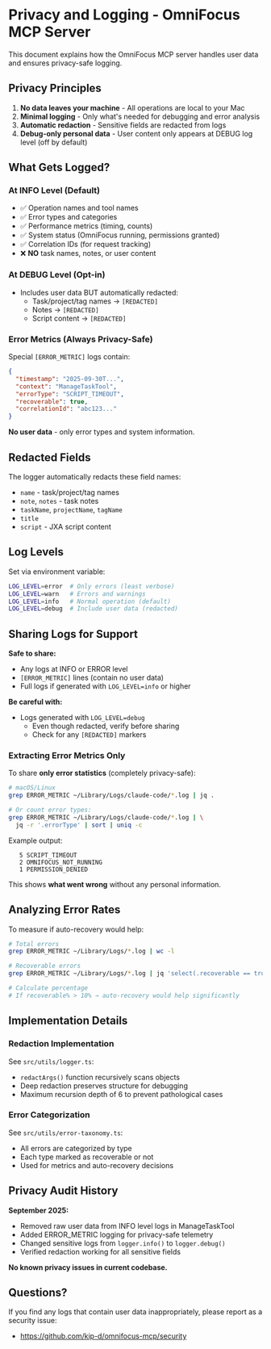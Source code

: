 # Privacy and Logging - OmniFocus MCP Server

This document explains how the OmniFocus MCP server handles user data and ensures privacy-safe logging.

## Privacy Principles

1. **No data leaves your machine** - All operations are local to your Mac
2. **Minimal logging** - Only what's needed for debugging and error analysis
3. **Automatic redaction** - Sensitive fields are redacted from logs
4. **Debug-only personal data** - User content only appears at DEBUG log level (off by default)

## What Gets Logged?

### At INFO Level (Default)
- ✅ Operation names and tool names
- ✅ Error types and categories
- ✅ Performance metrics (timing, counts)
- ✅ System status (OmniFocus running, permissions granted)
- ✅ Correlation IDs (for request tracking)
- ❌ **NO** task names, notes, or user content

### At DEBUG Level (Opt-in)
- Includes user data BUT automatically redacted:
  - Task/project/tag names → `[REDACTED]`
  - Notes → `[REDACTED]`
  - Script content → `[REDACTED]`

### Error Metrics (Always Privacy-Safe)
Special `[ERROR_METRIC]` logs contain:
```json
{
  "timestamp": "2025-09-30T...",
  "context": "ManageTaskTool",
  "errorType": "SCRIPT_TIMEOUT",
  "recoverable": true,
  "correlationId": "abc123..."
}
```
**No user data** - only error types and system information.

## Redacted Fields

The logger automatically redacts these field names:
- `name` - task/project/tag names
- `note`, `notes` - task notes
- `taskName`, `projectName`, `tagName`
- `title`
- `script` - JXA script content

## Log Levels

Set via environment variable:
```bash
LOG_LEVEL=error  # Only errors (least verbose)
LOG_LEVEL=warn   # Errors and warnings
LOG_LEVEL=info   # Normal operation (default)
LOG_LEVEL=debug  # Include user data (redacted)
```

## Sharing Logs for Support

**Safe to share:**
- Any logs at INFO or ERROR level
- `[ERROR_METRIC]` lines (contain no user data)
- Full logs if generated with `LOG_LEVEL=info` or higher

**Be careful with:**
- Logs generated with `LOG_LEVEL=debug`
  - Even though redacted, verify before sharing
  - Check for any `[REDACTED]` markers

### Extracting Error Metrics Only

To share **only error statistics** (completely privacy-safe):

```bash
# macOS/Linux
grep ERROR_METRIC ~/Library/Logs/claude-code/*.log | jq .

# Or count error types:
grep ERROR_METRIC ~/Library/Logs/claude-code/*.log | \
  jq -r '.errorType' | sort | uniq -c
```

Example output:
```
   5 SCRIPT_TIMEOUT
   2 OMNIFOCUS_NOT_RUNNING
   1 PERMISSION_DENIED
```

This shows **what went wrong** without any personal information.

## Analyzing Error Rates

To measure if auto-recovery would help:

```bash
# Total errors
grep ERROR_METRIC ~/Library/Logs/*.log | wc -l

# Recoverable errors
grep ERROR_METRIC ~/Library/Logs/*.log | jq 'select(.recoverable == true)' | wc -l

# Calculate percentage
# If recoverable% > 10% → auto-recovery would help significantly
```

## Implementation Details

### Redaction Implementation
See `src/utils/logger.ts`:
- `redactArgs()` function recursively scans objects
- Deep redaction preserves structure for debugging
- Maximum recursion depth of 6 to prevent pathological cases

### Error Categorization
See `src/utils/error-taxonomy.ts`:
- All errors are categorized by type
- Each type marked as recoverable or not
- Used for metrics and auto-recovery decisions

## Privacy Audit History

**September 2025:**
- Removed raw user data from INFO level logs in ManageTaskTool
- Added ERROR_METRIC logging for privacy-safe telemetry
- Changed sensitive logs from `logger.info()` to `logger.debug()`
- Verified redaction working for all sensitive fields

**No known privacy issues in current codebase.**

## Questions?

If you find any logs that contain user data inappropriately, please report as a security issue:
- https://github.com/kip-d/omnifocus-mcp/security